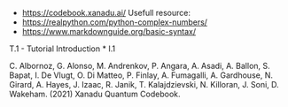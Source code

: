 * https://codebook.xanadu.ai/
Usefull resource:
* https://realpython.com/python-complex-numbers/
* https://www.markdownguide.org/basic-syntax/

T.1 - Tutorial 
Introduction
    * I.1 




C. Albornoz, G. Alonso, M. Andrenkov, P. Angara, A. Asadi, A. Ballon, S. Bapat, I. De Vlugt, O. Di Matteo, P. Finlay, A. Fumagalli, A. Gardhouse, N. Girard, A. Hayes, J. Izaac, R. Janik, T. Kalajdzievski, N. Killoran, J. Soni, D. Wakeham. (2021) Xanadu Quantum Codebook.